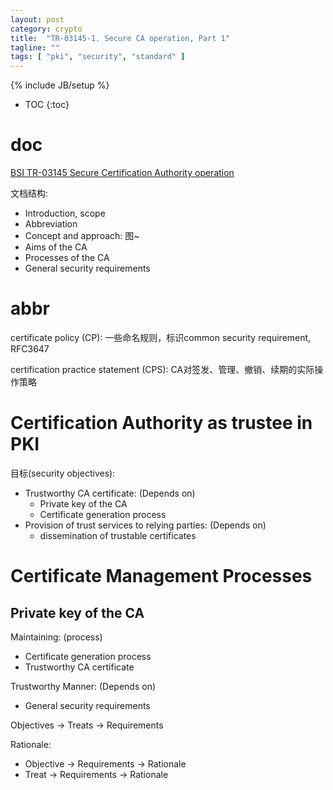 ```yaml
---
layout: post
category: crypto
title:  "TR-03145-1. Secure CA operation, Part 1"
tagline: ""
tags: [ "pki", "security", "standard" ] 
---
```

{% include JB/setup %}

* TOC
{:toc}

# doc

[BSI TR-03145 Secure Certification Authority operation](https://www.bsi.bund.de/EN/Service-Navi/Publications/TechnicalGuidelines/TR03145/TechnicalGuidelines_03145_node.html)

文档结构:
- Introduction, scope
- Abbreviation
- Concept and approach: 图~
- Aims of the CA
- Processes of the CA
- General security requirements


# abbr

certificate policy (CP): 一些命名规则，标识common security requirement, RFC3647

certification practice statement (CPS): CA对签发、管理、撤销、续期的实际操作策略

# Certification Authority as trustee in PKI

目标(security objectives):
- Trustworthy CA certificate: (Depends on)
  - Private key of the CA
  - Certificate generation process
- Provision of trust services to relying parties: (Depends on)
  - dissemination of trustable certificates

# Certificate Management Processes

## Private key of the CA

Maintaining: (process)
- Certificate generation process
- Trustworthy CA certificate

Trustworthy Manner: (Depends on)
- General security requirements

Objectives -> Treats -> Requirements

Rationale:
- Objective -> Requirements -> Rationale
- Treat -> Requirements -> Rationale

